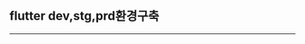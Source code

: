 

## flutter dev,stg,prd환경구축



---

[flutterで本番/ステージング/開発を切り替える]: https://qiita.com/ko2ic/items/53f97bb7c28632268b5a#provisioning-profile
[Flutterで環境ごとにビルド設定を切り替える — iOS編]: https://medium.com/flutter-jp/flavor-b952f2d05b5d